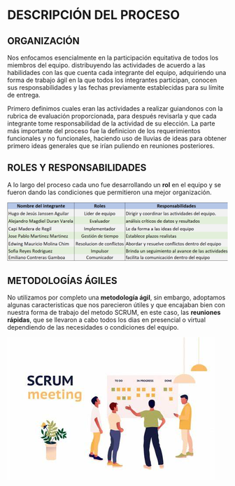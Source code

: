 # DESCRIPCIÓN DEL PROCESO

## ORGANIZACIÓN


Nos enfocamos esencialmente en la participación equitativa de todos los miembros del equipo.  distribuyendo las actividades de acuerdo a las habilidades con las que cuenta cada integrante del equipo, adquiriendo una forma de trabajo ágil en la que todos los integrantes participan, conocen sus responsabilidades y las fechas previamente establecidas para su límite de entrega.

Primero definimos cuales eran las actividades a realizar guiandonos con la rubrica de evaluación proporcionada, para después revisarla y que cada integrante tome responsabilidad de la actividad de su elección. La parte más importante del proceso fue la definicion de los requerimientos funcionales y no funcionales, haciendo uso de lluvias de ideas para obtener primero ideas generales que se irían puliendo en reuniones posteriores.

## ROLES Y RESPONSABILIDADES


A lo largo del proceso cada uno fue desarrollando un **rol** en el equipo y se fueron dando las condiciones que permitieron una mejor organización.

![ ](https://github.com/hjanssena/FIS-Proyecto/blob/EmilianoContreras/Assets/RolesResponsabilidades.png?raw=true)


## METODOLOGÍAS ÁGILES


No utilizamos por completo una **metodología ágil**, sin embargo, adoptamos algunas caracteristicas que nos parecieron útiles y que encajaban bien con nuestra forma de trabajo del metodo SCRUM, en este caso, las **reuniones rápidas**, que se llevaron a cabo todos los dias en presencial o virtual dependiendo de las necesidades o condiciones del equipo.

![Imagen SCRUM_Meting](https://github.com/hjanssena/FIS-Proyecto/blob/EmilianoContreras/Assets/scrumMeting.png?raw=true)

